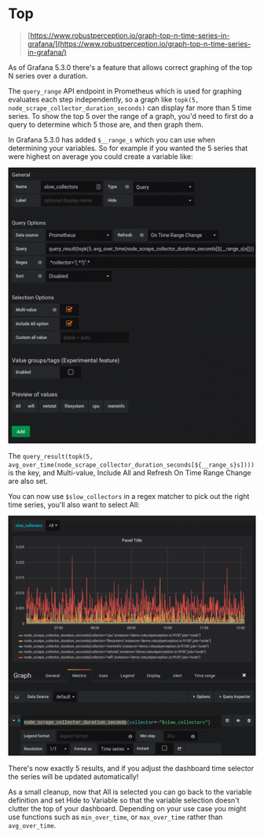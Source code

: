 # Top

> [https://www.robustperception.io/graph-top-n-time-series-in-grafana/](https://www.robustperception.io/graph-top-n-time-series-in-grafana/)

As of Grafana 5.3.0 there's a feature that allows correct graphing of the top N series over a duration.

The `query_range` API endpoint in Prometheus which is used for graphing evaluates each step independently, so a graph like `topk(5, node_scrape_collector_duration_seconds)` can display far more than 5 time series. To show the top 5 over the range of a graph, you'd need to first do a query to determine which 5 those are, and then graph them.

In Grafana 5.3.0 has added `$__range_s` which you can use when determining your variables. So for example if you wanted the 5 series that were highest on average you could create a variable like:

![img](top.assets/Screenshot_2018-10-12_12-23-58-575x640.png)

The `query_result(topk(5, avg_over_time(node_scrape_collector_duration_seconds[${__range_s}s])))` is the key, and Multi-value, Include All and Refresh On Time Range Change are also set.

 

You can now use `$slow_collectors` in a regex matcher to pick out the right time series, you'll also want to select All:

![img](top.assets/Screenshot_2018-10-11_12-07-21-640x620.png)

There's now exactly 5 results, and if you adjust the dashboard time selector the series will be updated automatically!

As a small cleanup, now that All is selected you can go back to the variable definition and set Hide to Variable so that the variable selection doesn't clutter the top of your dashboard. Depending on your use case you might use functions such as `min_over_time`, or `max_over_time` rather than `avg_over_time`.
